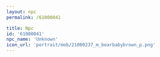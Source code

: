 ```yaml
---
layout: npc
permalink: /61000041

title: Npc
id: '61000041'
npc_name: 'Unknown'
icon_url: 'portrait/mob/21000237_m_bearbabybrown_p.png'
---
```

